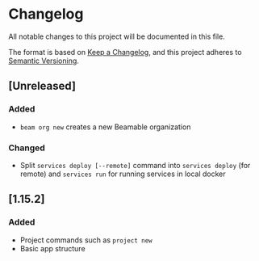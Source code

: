 # Changelog

All notable changes to this project will be documented in this file.

The format is based on [Keep a Changelog](https://keepachangelog.com/en/1.0.0/),
and this project adheres to [Semantic Versioning](https://semver.org/spec/v2.0.0.html).

## [Unreleased]

### Added
- `beam org new` creates a new Beamable organization

### Changed
- Split `services deploy [--remote]` command into `services deploy` (for remote) and `services run` for running services
  in local docker

## [1.15.2]

### Added
- Project commands such as `project new`
- Basic app structure
